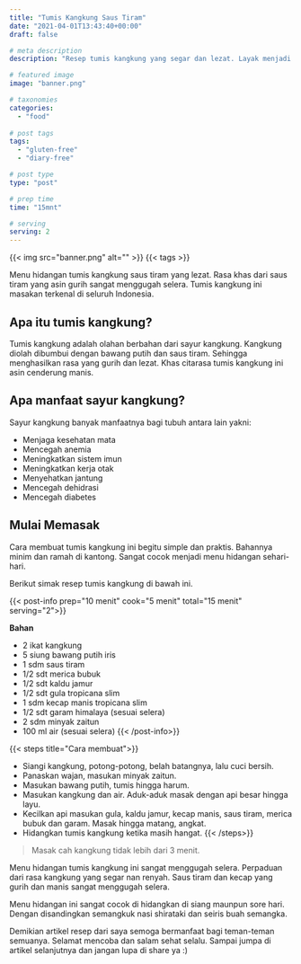 ```yaml
---
title: "Tumis Kangkung Saus Tiram"
date: "2021-04-01T13:43:40+00:00"
draft: false

# meta description
description: "Resep tumis kangkung yang segar dan lezat. Layak menjadi menu hidangan sehari-hari ."

# featured image
image: "banner.png"

# taxonomies
categories:
  - "food"
  
# post tags
tags:
  - "gluten-free"
  - "diary-free"

# post type
type: "post"

# prep time
time: "15mnt"

# serving
serving: 2
---
```


{{< img src="banner.png" alt="" >}}
{{< tags >}}

Menu hidangan tumis kangkung saus tiram yang  lezat. Rasa khas dari saus tiram yang asin gurih sangat menggugah selera. Tumis kangkung ini masakan terkenal di seluruh Indonesia.

## Apa itu tumis kangkung?

Tumis kangkung adalah olahan berbahan dari sayur kangkung. Kangkung diolah dibumbui dengan bawang putih dan saus tiram. Sehingga menghasilkan rasa yang gurih dan lezat. Khas citarasa tumis kangkung ini asin cenderung manis.

## Apa manfaat sayur kangkung?

Sayur kangkung banyak manfaatnya bagi tubuh antara lain yakni:
- Menjaga kesehatan mata
- Mencegah anemia
- Meningkatkan sistem imun
- Meningkatkan kerja otak
- Menyehatkan jantung
- Mencegah dehidrasi
- Mencegah diabetes

## Mulai Memasak
Cara membuat tumis kangkung ini begitu simple dan praktis. Bahannya minim dan ramah di kantong. Sangat cocok menjadi menu hidangan sehari-hari.

Berikut simak resep tumis kangkung di bawah ini.

{{< post-info prep="10 menit" cook="5 menit" total="15 menit" serving="2">}}

__Bahan__

- 2 ikat kangkung
- 5 siung bawang putih iris
- 1 sdm saus tiram
- 1/2 sdt merica bubuk
- 1/2 sdt kaldu jamur
- 1/2 sdt gula tropicana slim
- 1 sdm kecap manis tropicana slim
- 1/2 sdt garam himalaya (sesuai selera)
- 2 sdm minyak zaitun
- 100 ml air (sesuai selera)
{{< /post-info>}}

{{< steps title="Cara membuat">}}
- Siangi kangkung, potong-potong, belah batangnya, lalu cuci bersih.
- Panaskan wajan, masukan minyak zaitun.
- Masukan bawang putih, tumis hingga harum.
- Masukan kangkung dan air. Aduk-aduk masak dengan api besar hingga layu.
- Kecilkan api masukan gula, kaldu jamur, kecap manis, saus tiram, merica bubuk dan garam. Masak hingga matang, angkat.
- Hidangkan tumis kangkung ketika masih hangat.
{{< /steps>}}

>Masak cah kangkung tidak lebih dari 3 menit.

Menu hidangan tumis  kangkung ini sangat menggugah selera. Perpaduan dari rasa kangkung yang segar nan renyah. Saus tiram dan kecap yang gurih dan manis sangat menggugah selera.

Menu hidangan ini sangat cocok di hidangkan di siang maunpun sore hari. Dengan disandingkan semangkuk nasi shirataki dan seiris buah semangka.

Demikian artikel resep dari saya semoga bermanfaat bagi teman-teman semuanya. Selamat mencoba dan salam sehat selalu. Sampai jumpa di artikel selanjutnya dan jangan lupa di share ya :)